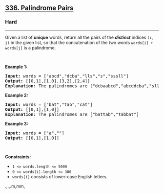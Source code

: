 <h2><a href="https://leetcode.com/problems/palindrome-pairs/">336. Palindrome Pairs</a></h2><h3>Hard</h3><hr><div><p>Given a list of <b>unique</b> words, return all the pairs of the&nbsp;<b><i>distinct</i></b> indices <code>(i, j)</code> in the given list, so that the concatenation of the two words&nbsp;<code>words[i] + words[j]</code> is a palindrome.</p>

<p>&nbsp;</p>
<p><strong>Example 1:</strong></p>

<pre><strong>Input:</strong> words = ["abcd","dcba","lls","s","sssll"]
<strong>Output:</strong> [[0,1],[1,0],[3,2],[2,4]]
<strong>Explanation:</strong> The palindromes are ["dcbaabcd","abcddcba","slls","llssssll"]
</pre>

<p><strong>Example 2:</strong></p>

<pre><strong>Input:</strong> words = ["bat","tab","cat"]
<strong>Output:</strong> [[0,1],[1,0]]
<strong>Explanation:</strong> The palindromes are ["battab","tabbat"]
</pre>

<p><strong>Example 3:</strong></p>

<pre><strong>Input:</strong> words = ["a",""]
<strong>Output:</strong> [[0,1],[1,0]]
</pre>

<p>&nbsp;</p>
<p><strong>Constraints:</strong></p>

<ul>
	<li><code>1 &lt;= words.length &lt;= 5000</code></li>
	<li><code>0 &lt;= words[i].length &lt;= 300</code></li>
	<li><code>words[i]</code> consists of lower-case English letters.</li>
</ul>
</div>



.,.,.m,mm,
